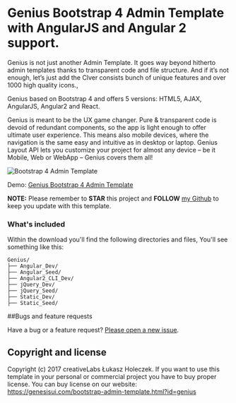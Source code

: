 # Genius Bootstrap 4 Admin Template with AngularJS and Angular 2 support.

Genius is not just another Admin Template. It goes way beyond hitherto admin templates thanks to transparent code and file structure. And if it’s not enough, let’s just add the Clver consists bunch of unique features and over 1000 high quality icons.,

Genius based on Bootstrap 4 and offers 5 versions: HTML5, AJAX, AngularJS, Angular2 and React.

Genius is meant to be the UX game changer. Pure & transparent code is devoid of redundant components, so the app is light enough to offer ultimate user experience. This means also mobile devices, where the navigation is the same easy and intuitive as in desktop or laptop. Genius Layout API lets you customize your project for almost any device – be it Mobile, Web or WebApp – Genius covers them all!

<img src="https://genesisui.com/img/macbook-genius-bs4.png" alt="Bootstrap 4 Admin Template">

Demo: <a href="https://genesisui.com/bootstrap-admin-template.html?id=genius">Genius Bootstrap 4 Admin Template</a>

**NOTE:** Please remember to **STAR** this project and **FOLLOW** [my Github](https://github.com/mrholek) to keep you update with this template.

### What's included

Within the download you'll find the following directories and files, You'll see something like this:

```
Genius/
├── Angular_Dev/
├── Angular_Seed/
├── Angular2_CLI_Dev/
├── jQuery_Dev/
├── jQuery_Seed/
├── Static_Dev/
├── Static_Seed/

```

##Bugs and feature requests

Have a bug or a feature request? [Please open a new issue](https://github.com/mrholek/Genius-Bootstrap-4-Admin-Template-with-AngularJS-Angular-2-support/issues/new).

## Copyright and license

Copyright (c) 2017 creativeLabs Łukasz Holeczek. If you want to use this template in your personal or commercial project you have to buy proper license. You can buy license on our website: https://genesisui.com/bootstrap-admin-template.html?id=genius
